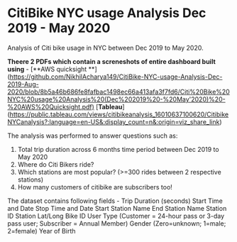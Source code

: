# CitiBike NYC usage Analysis Dec 2019 - May 2020
Analysis of Citi bike usage in NYC between Dec 2019 to May 2020. 

**Theere 2 PDFs which contain a screneshots of entire dashboard built using** -
[**AWS quicksight **] (https://github.com/NikhilAcharya149/CitiBike-NYC-usage-Analysis-Dec-2019-Aug-2020/blob/8b5a46b686fe8fafbac1498ec66a413afa3f7fd6/Citi%20Bike%20NYC%20usage%20Analysis%20(Dec%202019%20-%20May'2020)%20-%20AWS%20Quicksight.pdf)
[**Tableau**] (https://public.tableau.com/views/citibikeanalysis_16010637100620/CitibikeNYCanalysis?:language=en-US&:display_count=n&:origin=viz_share_link)

The analysis was performed to answer questions such as:
1. Total trip duration across 6 months time period between Dec 2019 to May 2020
2. Where do Citi Bikers ride? 
3. Which stations are most popular? (>=300 rides between 2 respective stations)
4. How many customers of citibike are subscribers too! 

The dataset contains following fields - 
Trip Duration (seconds)
Start Time and Date
Stop Time and Date
Start Station Name
End Station Name
Station ID
Station Lat/Long
Bike ID
User Type (Customer = 24-hour pass or 3-day pass user; Subscriber = Annual Member)
Gender (Zero=unknown; 1=male; 2=female)
Year of Birth
